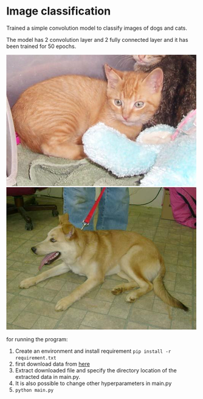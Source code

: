 # Image classification
Trained a simple convolution model to classify images of dogs and cats.

The model has 2 convolution layer and 2 fully connected layer and it has been trained for 50 epochs.

<img src="./content/1.jpg"/>	<img src="./content/2.jpg"/>

for running the program:
1. Create an environment and install requirement ```pip install -r requirement.txt```
2. first download data from [here](https://www.microsoft.com/en-us/download/details.aspx?id=54765)
3. Extract downloaded file and specify the directory location of the extracted data in main.py.
4. It is also possible to change other hyperparameters in main.py
5. ```python main.py```
